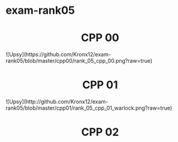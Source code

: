 # exam-rank05

<h1 align="center">CPP 00</h1>
![Upsy](https://github.com/Kronx12/exam-rank05/blob/master/cpp00/rank_05_cpp_00.png?raw=true)

<h1 align="center">CPP 01</h1>
![Upsy](http://github.com/Kronx12/exam-rank05/blob/master/cpp01/rank_05_cpp_01_warlock.png?raw=true)


<h1 align="center">CPP 02</h1>
